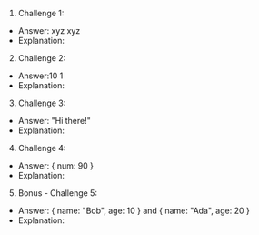1. Challenge 1:
  - Answer: xyz xyz
  - Explanation: 


2. Challenge 2:
  - Answer:10 1
  - Explanation:


3. Challenge 3:
  - Answer: "Hi there!"
  - Explanation:


4. Challenge 4:
  - Answer: { num: 90 }
  - Explanation:


5. Bonus - Challenge 5:
  - Answer: { name: "Bob", age: 10 } and { name: "Ada", age: 20 }
  - Explanation:

